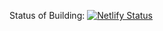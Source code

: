 Status of Building: [![Netlify Status](https://api.netlify.com/api/v1/badges/231373a7-ff77-44a4-add6-2c7da16e326b/deploy-status)](https://app.netlify.com/sites/wuemeli/deploys)
